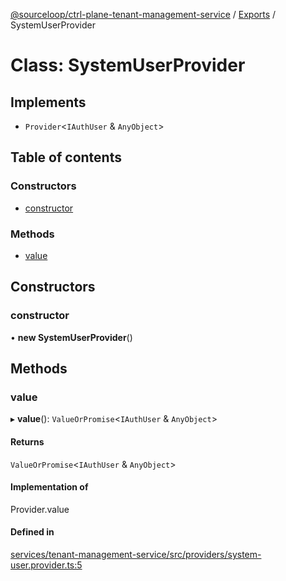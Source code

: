 [@sourceloop/ctrl-plane-tenant-management-service](../README.md) / [Exports](../modules.md) / SystemUserProvider

# Class: SystemUserProvider

## Implements

- `Provider`<`IAuthUser` & `AnyObject`\>

## Table of contents

### Constructors

- [constructor](SystemUserProvider.md#constructor)

### Methods

- [value](SystemUserProvider.md#value)

## Constructors

### constructor

• **new SystemUserProvider**()

## Methods

### value

▸ **value**(): `ValueOrPromise`<`IAuthUser` & `AnyObject`\>

#### Returns

`ValueOrPromise`<`IAuthUser` & `AnyObject`\>

#### Implementation of

Provider.value

#### Defined in

[services/tenant-management-service/src/providers/system-user.provider.ts:5](https://github.com/sourcefuse/arc-saas/blob/c6084d0/services/tenant-management-service/src/providers/system-user.provider.ts#L5)
